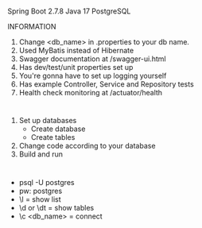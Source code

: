 #
Spring Boot 2.7.8
Java 17
PostgreSQL

INFORMATION
1. Change <db_name> in .properties to your db name.
2. Used MyBatis instead of Hibernate
3. Swagger documentation at /swagger-ui.html
4. Has dev/test/unit properties set up
5. You're gonna have to set up logging yourself
6. Has example Controller, Service and Repository tests
7. Health check monitoring at /actuator/health

#

1. Set up databases
    - Create database
    - Create tables
2. Change code according to your database
3. Build and run

#

- psql -U postgres
- pw: postgres
- \l = show list
- \d or \dt = show tables
- \c <db_name> = connect
